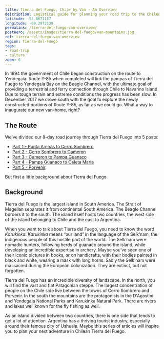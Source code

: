```yaml
---
title: Tierra del Fuego, Chile by Van - An Overview
description: Logistical guide for planning your road trip to the Chilean side of Tierra del Fuego.
latitude: -53.8671117
longitude: -69.2972139
permalink: /tierra-del-fuego-van-overview/
postHero: /assets/images/tierra-del-fuego/van-mountains.jpg
ref: tierra-del-fuego-van-overview
region: Tierra-del-Fuego
tags:
- road-trip
- culture
zoom: 6
---
```

In 1994 the government of Chile began construction on the route to Yendegaia. Route Y-85 when completed will link the pampas of Tierra del Fuego to Yendegaia Bay on the Beagle Channel, with the ultimate goal of providing a terrestrial and ferry connection through Chile to Navarino Island. Due to tough terrain and extreme conditions the progress has been slow. In December 2017 we drove south with the goal to explore the newly constructed portions of Route Y-85, as far as we could go. What a way to inaugurate our new van-home, right?

<h2>The Route</h2>

We’ve divided our 8-day road journey through Tierra del Fuego into 5 posts:
<ul class="post-stats bullets">
  <li><a href="/tierra-del-fuego-part-1-punta-arenas-cerro-sombrero/">Part 1 - Punta Arenas to Cerro Sombrero</a></li>
  <li><a href="/tierra-del-fuego-part-2-cerro-sombrero-cameron/">Part 2 - Cerro Sombrero to Cameron</a></li>
  <li><a href="/tierra-del-fuego-part-3-cameron-pampa-guanaco/">Part 3 - Cameron to Pampa Guanaco</a></li>
  <li><a href="/tierra-del-fuego-part-4-pampa-guanaco-caleta-maria/">Part 4 - Pampa Guanaco to Caleta Maria</a></li>
  <li><a href="/tierra-del-fuego-part-5-porvenir/">Part 5 - Porvenir</a></li>
</ul>

But first a little background about Tierra del Fuego.

<h2>Background</h2>

Tierra del Fuego is the largest island in South America. The Strait of Magellan separates it from continental South America. The Beagle Channel borders it to the south. The island itself hosts two countries, the west side of the island belonging to Chile and the east to Argentina.

When you want to talk about Tierra del Fuego, you need to know the word <em>Karukinka</em>. <em>Karukinka</em> means “our land” in the language of the Selk’nam, the indigenous people of this hostile part of the world. The Selk’nam were nomadic hunters, following herds of guanaco around the island, while developing an incredible expertise in archery. Maybe you’ve seen one of their iconic pictures in books, or on handicrafts, with their bodies painted in black and white, wearing a mask with long horns. Sadly the Selk’nam were massacred during the European colonization. They are extinct, but not forgotten.

Tierra del Fuego has an incredible diversity of landscape. In the north, you will find the vast and flat Patagonian steppe. The largest concentration of people on the Chile side live between the towns of Cerro Sombrero and Porvenir. In the south the mountains are the protagonists in the D'Agostini and Yendegaia National Parks and Karukinka Natural Park. There are rivers and lakes well known for the fly fishing as well.

As an island divided between two countries, there is one side that tends to get a lot of attention. Argentina has a thriving tourist industry, especially around their famous city of Ushuaia. Maybe this series of articles will inspire you to plan your next adventure in Chilean Tierra del Fuego.
